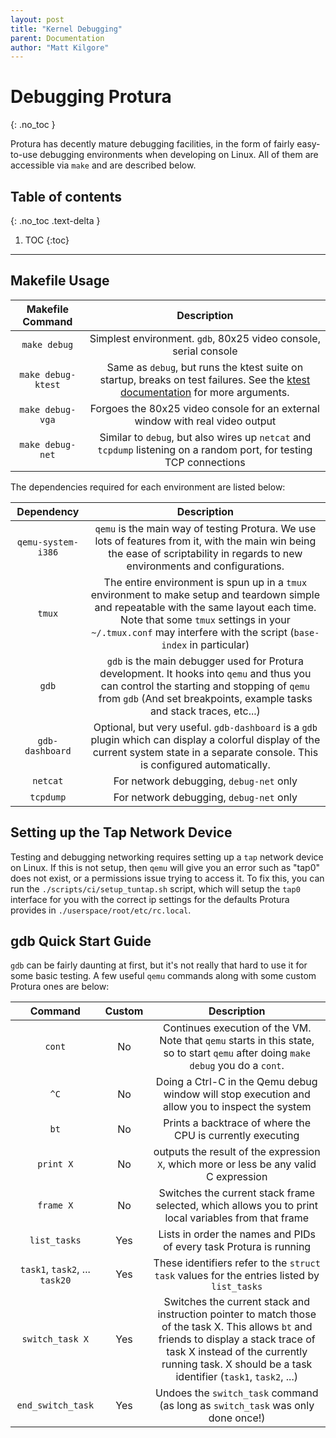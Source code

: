 ```yaml
---
layout: post
title: "Kernel Debugging"
parent: Documentation
author: "Matt Kilgore"
---
```


Debugging Protura
=================
{: .no_toc }

Protura has decently mature debugging facilities, in the form of fairly
easy-to-use debugging environments when developing on Linux. All of them are
accessible via `make` and are described below.

## Table of contents
{: .no_toc .text-delta }

1. TOC
{:toc}

---

Makefile Usage
--------------

| Makefile Command | Description |
| :--------------: | :---------: |
| `make debug` | Simplest environment. `gdb`, 80x25 video console, serial console |
| `make debug-ktest` | Same as `debug`, but runs the ktest suite on startup, breaks on test failures. See the [ktest documentation](api/ktest.md) for more arguments. |
| `make debug-vga` | Forgoes the 80x25 video console for an external window with real video output |
| `make debug-net` | Similar to `debug`, but also wires up `netcat` and `tcpdump` listening on a random port, for testing TCP connections |

The dependencies required for each environment are listed below:

| Dependency | Description |
| :--------------: | :---------: |
| `qemu-system-i386` | `qemu` is the main way of testing Protura. We use lots of features from it, with the main win being the ease of scriptability in regards to new environments and configurations. |
| `tmux` | The entire environment is spun up in a `tmux` environment to make setup and teardown simple and repeatable with the same layout each time. Note that some `tmux` settings in your `~/.tmux.conf` may interfere with the script (`base-index` in particular) |
| `gdb` | `gdb` is the main debugger used for Protura development. It hooks into `qemu` and thus you can control the starting and stopping of `qemu` from `gdb` (And set breakpoints, example tasks and stack traces, etc...) |
| `gdb-dashboard` | Optional, but very useful. `gdb-dashboard` is a `gdb` plugin which can display a colorful display of the current system state in a separate console. This is configured automatically. |
| `netcat` | For network debugging, `debug-net` only |
| `tcpdump` | For network debugging, `debug-net` only |

Setting up the Tap Network Device
---------------------------------

Testing and debugging networking requires setting up a `tap` network device on
Linux. If this is not setup, then `qemu` will give you an error such as "tap0"
does not exist, or a permissions issue trying to access it. To fix this, you
can run the `./scripts/ci/setup_tuntap.sh` script, which will setup the `tap0`
interface for you with the correct ip settings for the defaults Protura
provides in `./userspace/root/etc/rc.local`.

gdb Quick Start Guide
---------------------

`gdb` can be fairly daunting at first, but it's not really that hard to use it for some basic testing. A few useful `qemu` commands along with some custom Protura ones are below:

| Command | Custom | Description |
| :-----: | :----: | :---------: |
| `cont` | No | Continues execution of the VM. Note that `qemu` starts in this state, so to start `qemu` after doing `make debug` you do a `cont`. |
| `^C` | No | Doing a Ctrl-C in the Qemu debug window will stop execution and allow you to inspect the system |
| `bt` | No | Prints a backtrace of where the CPU is currently executing |
| `print X` | No | outputs the result of the expression `X`, which more or less be any valid C expression |
| `frame X` | No | Switches the current stack frame selected, which allows you to print local variables from that frame |
| `list_tasks` | Yes | Lists in order the names and PIDs of every task Protura is running |
| `task1`, `task2`, ... `task20` | Yes | These identifiers refer to the `struct task` values for the entries listed by `list_tasks` |
| `switch_task X` | Yes | Switches the current stack and instruction pointer to match those of the task X. This allows `bt` and friends to display a stack trace of task X instead of the currently running task. X should be a task identifier (`task1`, `task2`, ...) |
| `end_switch_task` | Yes | Undoes the `switch_task` command (as long as `switch_task` was only done once!) |

